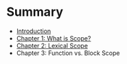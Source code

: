 # Summary

* [Introduction](README.md)
* [Chapter 1: What is Scope?](chapter1.md)
* [Chapter 2: Lexical Scope](chapter_2.md)
* Chapter 3: Function vs. Block Scope

